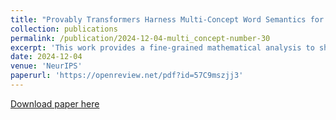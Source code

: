 ```yaml
---
title: "Provably Transformers Harness Multi-Concept Word Semantics for Efficient In-Context Learning."
collection: publications
permalink: /publication/2024-12-04-multi_concept-number-30
excerpt: 'This work provides a fine-grained mathematical analysis to show how transformers leverage the multi-concept semantics of words to enable powerful ICL and excellent out-of-distribution ICL abilities, offering insights into how transformers innovate solutions for certain unseen tasks encoded with multiple cross-concept semantics'
date: 2024-12-04
venue: 'NeurIPS'
paperurl: 'https://openreview.net/pdf?id=57C9mszjj3'
---
```


[Download paper here](https://openreview.net/pdf?id=57C9mszjj3)
